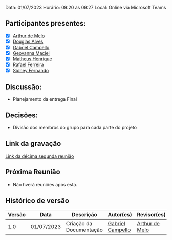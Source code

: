 Data: 01/07/2023
Horário: 09:20 às 09:27
Local: Online via Microsoft Teams

## Participantes presentes:

- [x] [Arthur de Melo](https://github.com/arthurmlv)
- [x] [Douglas Alves](https://github.com/dougAlvs)
- [x] [Gabriel Campello](https://github.com/G16C)
- [x] [Geovanna Maciel](https://github.com/manuziny)
- [x] [Matheus Henrique](https://github.com/mathonaut)
- [x] [Rafael Ferreira](https://github.com/RafaelCLG0)
- [x] [Sidney Fernando](https://github.com/nando3d3)

## Discussão:

- Planejamento da entrega Final

## Decisões:

- Divisão dos membros do grupo para cada parte do projeto

## Link da gravação

[Link da décima segunda reunião](https://youtu.be/zl5kIfyeyPc)

## Próxima Reunião 

- Não hverá reuniões após esta.

## Histórico de versão

| Versão | Data       | Descrição               | Autor(es)                                        | Revisor(es) |
| ------ | ---------- | ----------------------- | ------------------------------------------------ | ----------- |
| 1.0    | 01/07/2023 | Criação da Documentação | [Gabriel Campello](https://github.com/G16C) | [Arthur de Melo](https://github.com/arthurmlv)       |